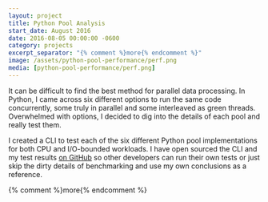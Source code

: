 ```yaml
---
layout: project
title: Python Pool Analysis
start_date: August 2016
date: 2016-08-05 00:00:00 -0600
category: projects
excerpt_separator: "{% comment %}more{% endcomment %}"
image: /assets/python-pool-performance/perf.png
media: [python-pool-performance/perf.png]
---
```

It can be difficult to find the best method for parallel data processing. In Python, I came across six different options to run the same code concurrently, some truly in parallel and some interleaved as green threads. Overwhelmed with options, I decided to dig into the details of each pool and really test them.

I created a CLI to test each of the six different Python pool implementations for both CPU and I/O-bounded workloads. I have open sourced the CLI and my test results [on GitHub][github] so other developers can run their own tests or just skip the dirty details of benchmarking and use my own conclusions as a reference.

{% comment %}more{% endcomment %}

[github]: https://github.com/JohnStarich/python-pool-performance
